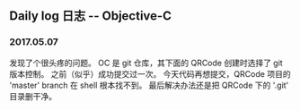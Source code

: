 ## Daily log 日志 -- Objective-C


### 2017.05.07
发现了个很头疼的问题。
OC 是 git 仓库，其下面的 QRCode 创建时选择了 git 版本控制。
之前（似乎）成功提交过一次。
今天代码再想提交，QRCode 项目的 'master' branch 在 shell 根本找不到。
最后解决办法还是把 QRCode 下的 '.git' 目录删干净。